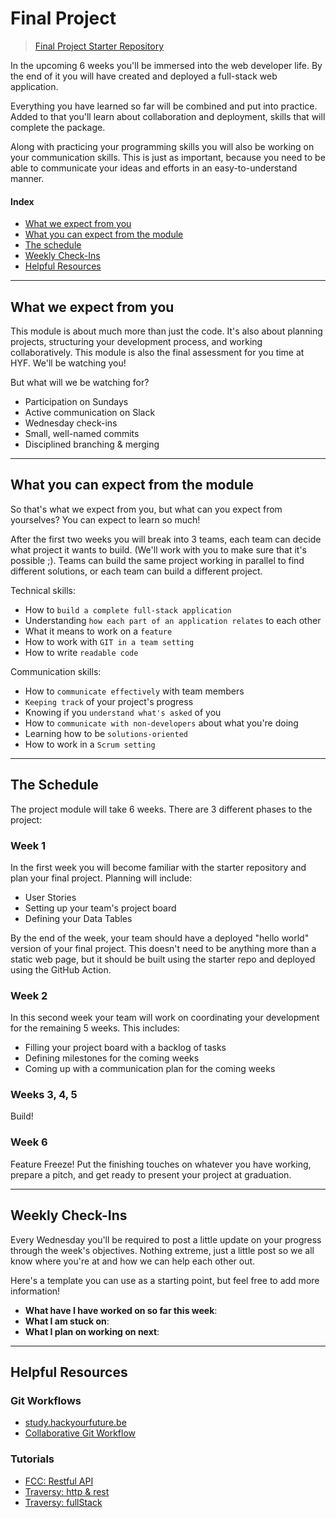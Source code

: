 # Final Project

> [Final Project Starter Repository](https://github.com/HackYourFutureBelgium/class-6-starter)

In the upcoming 6 weeks you'll be immersed into the web developer life. By the end of it you will have created and deployed a full-stack web application.

Everything you have learned so far will be combined and put into practice. Added to that you'll learn about collaboration and deployment, skills that will complete the package.

Along with practicing your programming skills you will also be working on your communication skills. This is just as important, because you need to be able to communicate your ideas and efforts in an easy-to-understand manner.

#### Index

* [What we expect from you](#what-we-expect-from-you)
* [What you can expect from the module](#what-you-can-expect-from-the-module)
* [The schedule](#the-schedule)
* [Weekly Check-Ins](#weekly-check-ins)
* [Helpful Resources](#helpful-resources)

---

## What we expect from you

This module is about much more than just the code. It's also about planning projects, structuring your development process, and working collaboratively.  This module is also the final assessment for you time at HYF.  We'll be watching you!

But what will we be watching for?
* Participation on Sundays
* Active communication on Slack
* Wednesday check-ins
* Small, well-named commits
* Disciplined branching & merging

---

## What you can expect from the module

So that's what we expect from you, but what can you expect from yourselves?  You can expect to learn so much!

After the first two weeks you will break into 3 teams, each team can decide what project it wants to build.  (We'll work with you to make sure that it's possible ;).   Teams can build the same project working in parallel to find different solutions, or each team can build a different project.

Technical skills:

- How to `build a complete full-stack application`
- Understanding `how each part of an application relates` to each other
- What it means to work on a `feature`
- How to work with `GIT in a team setting`
- How to write `readable code`

Communication skills:

- How to `communicate effectively` with team members
- `Keeping track` of your project's progress
- Knowing if you `understand what's asked` of you
- How to `communicate with non-developers` about what you're doing
- Learning how to be `solutions-oriented`
- How to work in a `Scrum setting`

---

## The Schedule

The project module will take 6 weeks.  There are 3 different phases to the project:

### Week 1

In the first week you will become familiar with the starter repository and plan your final project.  Planning will include:

* User Stories
* Setting up your team's project board
* Defining your Data Tables

By the end of the week, your team should have a deployed "hello world" version of your final project.  This doesn't need to be anything more than a static web page, but it should be built using the starter repo and deployed using the GitHub Action.

### Week 2

In this second week your team will work on coordinating your development for the remaining 5 weeks.  This includes:

* Filling your project board with a backlog of tasks
* Defining milestones for the coming weeks
* Coming up with a communication plan for the coming weeks

### Weeks 3, 4, 5

Build!

### Week 6

Feature Freeze!  Put the finishing touches on whatever you have working, prepare a pitch, and get ready to present your project at graduation.

---

## Weekly Check-Ins

Every Wednesday you'll be required to post a little update on your progress through the week's objectives.  Nothing extreme, just a little post so we all know where you're at and how we can help each other out.

Here's a template you can use as a starting point, but feel free to add more information!

* __What have I have worked on so far this week__:
* __What I am stuck on__:
* __What I plan on working on next__:

---

## Helpful Resources

### Git Workflows

* [study.hackyourfuture.be](https://study.hackyourfuture.be/git-and-github/workflows)
* [Collaborative Git Workflow](https://gist.github.com/adamloving/5690951)

### Tutorials

* [FCC: Restful API](https://www.youtube.com/watch?v=o3ka5fYysBM)
* [Traversy: http & rest](https://www.youtube.com/watch?v=Q-BpqyOT3a8)
* [Traversy: fullStack](https://www.youtube.com/watch?v=v0t42xBIYIs)
